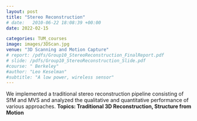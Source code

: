 ```yaml
---
layout: post
title: "Stereo Reconstruction"
# date:   2010-06-22 18:08:39 +00:00
date: 2022-02-15

categories: TUM_courses
image: images/3DScan.jpg
venue: "3D Scanning and Motion Capture"
# report: /pdfs/Group10_StereoReconstruction_FinalReport.pdf
# slide: /pdfs/Group10_StereoReconstruction_Slide.pdf
#course: " Berkeley"
#author: "Leo Keselman"
#subtitle: "A low power, wireless sensor"
---
```

We implemented a traditional stereo reconstruction pipeline consisting of SfM and MVS and analyzed the qualitative and quantitative performance of various approaches.
<b>Topics:<b>   Traditional 3D Reconstruction, Structure from Motion
